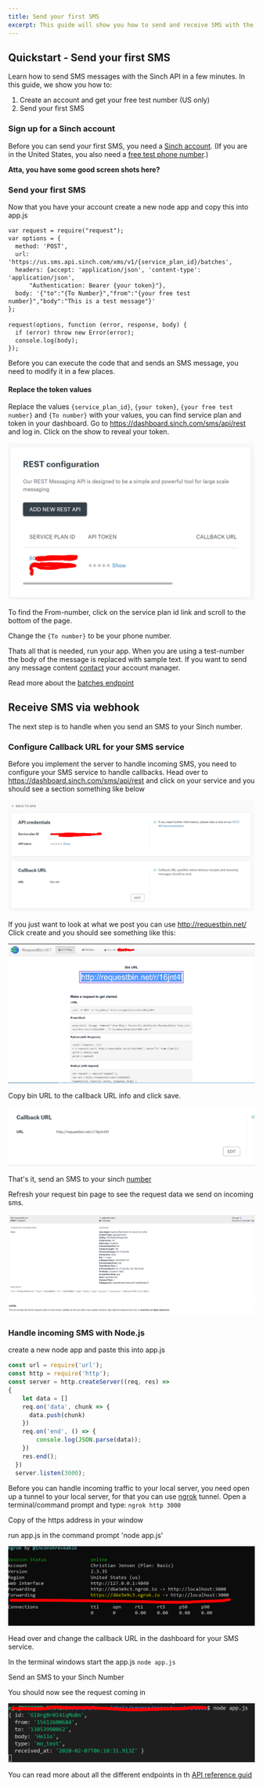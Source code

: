 ```yaml
---
title: Send your first SMS
excerpt: This guide will show you how to send and receive SMS with the sinch API in minutes.
---
```


## Quickstart - Send your first SMS

Learn how to send SMS messages with the Sinch API in a few minutes. In this guide, we  show you how to:

1. Create an account and get your free test number (US only)
2. Send your first SMS

### Sign up for a Sinch account

Before you can send your first SMS, you need a [Sinch
account](https://dashboard.sinch.com/signup). (If you are in the United States,
you also need a [free test phone
number](https://dashboard.sinch.com/numbers/your-numbers/numbers).)

**Atta, you have some good screen shots here?**

### Send your first SMS

Now that you have your account create a new node app and copy this into app.js

```nodejs
var request = require("request");
var options = {
  method: 'POST',
  url: 'https://us.sms.api.sinch.com/xms/v1/{service_plan_id}/batches',
  headers: {accept: 'application/json', 'content-type': 'application/json', 
      "Authentication: Bearer {your token}"},
  body: '{"to":"{To Number}","from":"{your free test number}","body":"This is a test message"}'
};

request(options, function (error, response, body) {
  if (error) throw new Error(error);
  console.log(body);
});
```

Before you can execute the code that and sends an SMS message, you need to
modify it in a few places.

#### Replace the token values

Replace the values `{service_plan_id}`, `{your token}`, `{your free test
number}` and `{To number}` with your values, you can find service plan and token
in your dashboard. Go to https://dashboard.sinch.com/sms/api/rest and log in.
Click on the show to reveal your token.

![Screen shot of dashboard](images/sms-quickstart-dash.png)

To find the From-number, click on the service plan id link and scroll to the
bottom of the page.

Change the `{To number}` to be your phone number.

Thats all that is needed, run your app. When you are using a test-number the body
of the message is replaced with sample text. If you want to send any message
content [contact](https://dashboard.sinch.com/sms/overview) your account
manager.

Read more about the [batches
endpoint](https://developers.sinch.com/reference/#sendsms)

## Receive SMS via webhook

The next step is to handle when you send an SMS to your Sinch number.

### Configure Callback URL for your SMS service

Before you implement the server to handle incoming SMS, you need to configure
your SMS service to handle callbacks. Head over to
https://dashboard.sinch.com/sms/api/rest and click on your service and you
should see a section something like below

![Screen shot of dashboard](images/sms-callback-url.png)

If you just want to look at what we post you can use http://requestbin.net/
Click create and you should see something like this:

![Screen shot of request bin](images/requestbin.png)

Copy bin URL to the callback URL info and click save.

![Screen shot of callback configured](images/callbackurlconfigured.png)

That's it, send an SMS to your sinch
[number](https://dashboard.sinch.com/numbers/your-numbers/numbers)

Refresh your request bin page to see the request data we send on incoming sms.

![requestbin request](images/requestbin-request.png)

### Handle incoming SMS with Node.js

create a new node app and paste this into app.js

```javascript
const url = require('url');
const http = require('http');
const server = http.createServer((req, res) =>
{
    let data = []
    req.on('data', chunk => {
      data.push(chunk)
    })
    req.on('end', () => {
        console.log(JSON.parse(data));
    })
    res.end();
  })
  server.listen(3000);
```

Before you can handle incoming traffic to your local server, you need open up a tunnel to your local server, for that you can use [ngrok](https://ngrok.com/) tunnel. Open a terminal/command prompt and type:
`ngrok http 3000`

Copy of the https address in your window

run app.js in the command prompt 'node app.js'

![requestbin request](images/ngrok.png)

Head over and change the callback URL in the dashboard for your SMS service.

In the terminal windows start the app.js `node app.js`

Send an SMS to your Sinch Number

You should now see the request coming in

![requestbin request](images/noderesponse.png)

You can read more about all the different endpoints in th [API reference guid](https://developers.sinch.com/v1.0.1/reference)